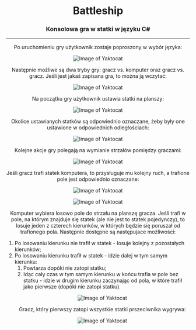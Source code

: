 <div align="center">
<h1>Battleship</h1>

<h3>Konsolowa gra w statki w języku C#</h3>
<hr>

Po uruchomieniu gry użytkownik zostaje poproszony w wybór języka:

![Image of Yaktocat](https://github.com/JacDev/Battleship/blob/master/BattleShip/BattleShip/Readme%20images/wyb%C3%B3rj%C4%99zyka.png)

Następnie możliwe są dwa tryby gry: gracz vs. komputer oraz gracz vs. gracz.
Jeśli jest jakaś zapisana gra, to można ją wczytać:

![Image of Yaktocat](https://github.com/JacDev/Battleship/blob/master/BattleShip/BattleShip/Readme%20images/menugry.png)

Na początku gry użytkownik ustawia statki na planszy:

![Image of Yaktocat](https://github.com/JacDev/Battleship/blob/master/BattleShip/BattleShip/Readme%20images/dodawaniestatk%C3%B3w1.png)

Okolice ustawianych statków są odpowiednio oznaczane, żeby były one ustawione w odpowiednich odległościach:

![Image of Yaktocat](https://github.com/JacDev/Battleship/blob/master/BattleShip/BattleShip/Readme%20images/niemo%C5%BCnadoda%C4%87stasku.png)

Kolejne akcje gry polegają na wymianie strzałów pomiędzy graczami:

![Image of Yaktocat](https://github.com/JacDev/Battleship/blob/master/BattleShip/BattleShip/Readme%20images/strza%C5%82.png)

Jeśli gracz trafi statek komputera, to przysługuje mu kolejny ruch, a trafione pole jest odpowiednio oznaczane:

![Image of Yaktocat](https://github.com/JacDev/Battleship/blob/master/BattleShip/BattleShip/Readme%20images/trafionystatekpng.png)

![Image of Yaktocat](https://github.com/JacDev/Battleship/blob/master/BattleShip/BattleShip/Readme%20images/trafionystatek.png)

Komputer wybiera losowo pole do strzału na planszę gracza. Jeśli trafi w pole, na którym znajduje się statek (ale nie jest to statek pojedynczy), to losuje jeden z czterech kierunków,
w których będzie się poruszał od trafionego pola. Następnie dostępne są następujace możliwości:
</div>
<ol>
<li>Po losowaniu kierunku nie trafił w statek - losuje kolejny z pozostałych kierunków;</li>
<li>Po losowaniu kierunku trafił w statek - idzie dalej w tym samym kierunku:
  <ol>
    <li>Powtarza dopóki nie zatopi statku;</li>
    <li>Idąc cały czas w tym samym kierunku w końcu trafia w pole bez statku - idzie w drugim kierunku zaczynając od pola, w które trafił jako pierwsze (dopóki nie zatopi statku).</li>
  </ol>
</li>
</oi>

<div align="center">
<p></p>

![Image of Yaktocat](https://github.com/JacDev/Battleship/blob/master/BattleShip/BattleShip/Readme%20images/komputertrafi%C5%82.png)




Gracz, który pierwszy zatopi wszystkie statki prszeciwnika wygrywa:
<br>

![Image of Yaktocat](https://github.com/JacDev/Battleship/blob/master/Battleship/Battleship/Readme%20images/WinGame.png)

</div>
